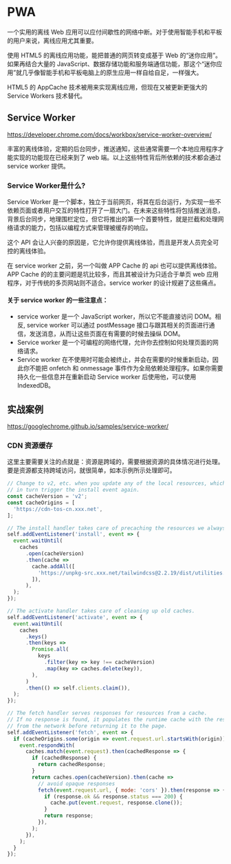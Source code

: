 # PWA

一个实用的离线 Web 应用可以应付间歇性的网络中断。对于使用智能手机和平板的用户来说，离线应用尤其重要。

使用 HTML5 的离线应用功能，能把普通的网页转变成基于 Web 的“迷你应用”。如果再结合大量的 JavaScript、数据存储功能和服务端通信功能，那这个“迷你应用”就几乎像智能手机和平板电脑上的原生应用一样自给自足，一样强大。

HTML5 的 AppCache 技术被用来实现离线应用，但现在又被更新更强大的 Service Workers 技术替代。


## Service Worker

https://developer.chrome.com/docs/workbox/service-worker-overview/

丰富的离线体验，定期的后台同步，推送通知，这些通常需要一个本地应用程序才能实现的功能现在已经来到了 web 端。以上这些特性背后所依赖的技术都会通过 service worker 提供。 

### Service Worker是什么?

Service Worker 是一个脚本，独立于当前网页，将其在后台运行，为实现一些不依赖页面或者用户交互的特性打开了一扇大门。在未来这些特性将包括推送消息，背景后台同步，地理围栏定位，但它将推出的第一个首要特性，就是拦截和处理网络请求的能力，包括以编程方式来管理被缓存的响应。

这个 API 会让人兴奋的原因是，它允许你提供离线体验，而且是开发人员完全可控的离线体验。

在 service worker 之前，另一个叫做 APP Cache 的 api 也可以提供离线体验。APP Cache 的的主要问题是坑比较多，而且其被设计为只适合于单页 web 应用程序，对于传统的多页网站则不适合。service worker 的设计规避了这些痛点。

#### 关于 service worker 的一些注意点：

* service worker 是一个 JavaScript worker，所以它不能直接访问 DOM。相反, service worker 可以通过 postMessage 接口与跟其相关的页面进行通信，发送消息，从而让这些页面在有需要的时候去操纵 DOM。
* Service worker 是一个可编程的网络代理，允许你去控制如何处理页面的网络请求。
* Service worker 在不使用时可能会被终止，并会在需要的时候重新启动，因此你不能把 onfetch 和 onmessage 事件作为全局依赖处理程序。如果你需要持久化一些信息并在重新启动 Service worker 后使用他，可以使用 IndexedDB。　　



## 实战案例

https://googlechrome.github.io/samples/service-worker/

### CDN 资源缓存

这里主要需要关注的点就是：资源是跨域的，需要根据资源的具体情况进行处理。要是资源都支持跨域访问，就很简单，如本示例所示处理即可。

```js
// Change to v2, etc. when you update any of the local resources, which will
// in turn trigger the install event again.
const cacheVersion = 'v2';
const cacheOrigins = [
  'https://cdn-tos-cn.xxx.net',
];

// The install handler takes care of precaching the resources we always need.
self.addEventListener('install', event => {
  event.waitUntil(
    caches
      .open(cacheVersion)
      .then(cache =>
        cache.addAll([
          'https://unpkg-src.xxx.net/tailwindcss@2.2.19/dist/utilities.min.css',
        ]),
      ),
  );
});

// The activate handler takes care of cleaning up old caches.
self.addEventListener('activate', event => {
  event.waitUntil(
    caches
      .keys()
      .then(keys =>
        Promise.all(
          keys
            .filter(key => key !== cacheVersion)
            .map(key => caches.delete(key)),
        ),
      )
      .then(() => self.clients.claim()),
  );
});

// The fetch handler serves responses for resources from a cache.
// If no response is found, it populates the runtime cache with the response
// from the network before returning it to the page.
self.addEventListener('fetch', event => {
  if (cacheOrigins.some(origin => event.request.url.startsWith(origin))) {
    event.respondWith(
      caches.match(event.request).then(cachedResponse => {
        if (cachedResponse) {
          return cachedResponse;
        }
        return caches.open(cacheVersion).then(cache =>
          // avoid opaque responses
          fetch(event.request.url, { mode: 'cors' }).then(response => {
            if (response.ok && response.status === 200) {
              cache.put(event.request, response.clone());
            }
            return response;
          }),
        );
      }),
    );
  }
});
```


